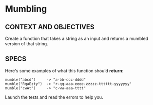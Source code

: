 # Mumbling


## CONTEXT AND OBJECTIVES

Create a function that takes a string as an input and returns a mumbled version of that string.

## SPECS

Here's some examples of what this function should **return**:

```text
mumble("abcd")     -> "a-bb-ccc-dddd"
mumble("RqaEzty")  -> "r-qq-aaa-eeee-zzzzz-tttttt-yyyyyyy"
mumble("cwAt")     -> "c-ww-aaa-tttt"
```

Launch the tests and read the errors to help you.
